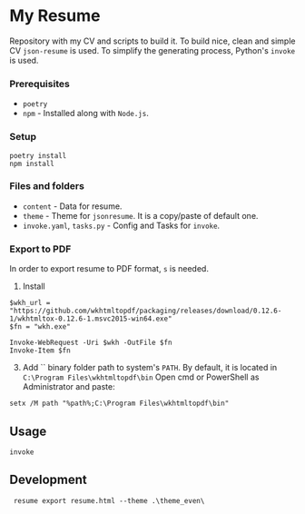 # My Resume

Repository with my CV and scripts to build it. 
To build nice, clean and simple CV `json-resume` is used. 
To simplify the generating process, Python's `invoke` is used.

### Prerequisites

- `poetry`
- `npm` - Installed along with `Node.js`. 


### Setup

```commandline
poetry install
npm install
```

### Files and folders

- `content` - Data for resume.
- `theme` - Theme for `jsonresume`. It is a copy/paste of default one. 
- `invoke.yaml`, `tasks.py` - Config and Tasks for `invoke`.


### Export to PDF

In order to export resume to PDF format, `s` is needed.

1. Install
```commandline
$wkh_url = "https://github.com/wkhtmltopdf/packaging/releases/download/0.12.6-1/wkhtmltox-0.12.6-1.msvc2015-win64.exe"
$fn = "wkh.exe"

Invoke-WebRequest -Uri $wkh -OutFile $fn
Invoke-Item $fn
```

3. Add `` binary folder path to system's `PATH`. By default, it is located in `C:\Program Files\wkhtmltopdf\bin`
Open cmd or PowerShell as Administrator and paste:
```commandline
setx /M path "%path%;C:\Program Files\wkhtmltopdf\bin"
```

## Usage

```commandline
invoke 
```

## Development



```commandline
 resume export resume.html --theme .\theme_even\
```